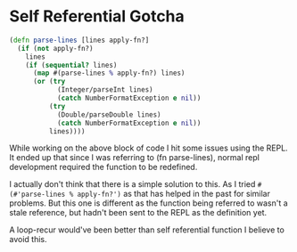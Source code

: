 # Self Referential Gotcha


```clj
(defn parse-lines [lines apply-fn?]
  (if (not apply-fn?)
    lines
    (if (sequential? lines)
      (map #(parse-lines % apply-fn?) lines)
      (or (try
            (Integer/parseInt lines)
            (catch NumberFormatException e nil))
          (try
            (Double/parseDouble lines)
            (catch NumberFormatException e nil))
          lines))))
```

While working on the above block of code I hit some issues using the REPL. It ended up that since I was referring to (fn parse-lines), normal repl development required the function to be redefined.

I actually don't think that there is a simple solution to this. As I tried `#(#'parse-lines % apply-fn?')` as that has helped in the past for similar problems. But this one is different as the function being referred to wasn't a stale reference, but hadn't been sent to the REPL as the definition yet.

A loop-recur would've been better than self referential function I believe to avoid this.
